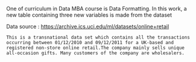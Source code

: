 One of curriculum in Data MBA course is Data Formatting. In this work, a new table containing three new variables is made from the dataset

Data source : https://archive.ics.uci.edu/ml/datasets/online+retail 
              
    This is a transnational data set which contains all the transactions occurring between 01/12/2010 and 09/12/2011 for a UK-based and registered non-store online retail.The company mainly sells unique all-occasion gifts. Many customers of the company are wholesalers.
